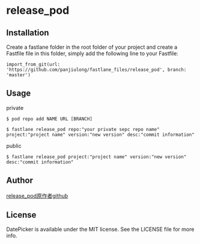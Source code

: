 
# release_pod



## Installation
Create a fastlane folder in the root folder of your project and create a Fastfile file in this folder, simply add the following line to your Fastfile:

```
import_from_git(url: 'https://github.com/panjiulong/fastlane_files/release_pod', branch: 'master')
```



## Usage
private

```
$ pod repo add NAME URL [BRANCH]
```
```
$ fastlane release_pod repo:"your private sepc repo name" project:"project name" version:"new version" desc:"commit information"
```
public

```
$ fastlane release_pod project:"project name" version:"new version" desc:"commit information"
```


## Author

[release_pod原作者github](http://ripperhe.com/2017/03/30/fastlane-pod/)

## License

DatePicker is available under the MIT license. See the LICENSE file for more info.


